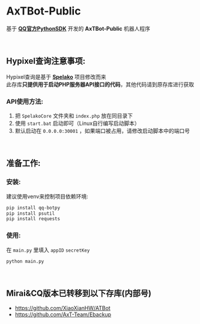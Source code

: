 # AxTBot-Public
基于 **[QQ官方PythonSDK](https://github.com/tencent-connect/botpy)** 开发的 **AxTBot-Public** 机器人程序<br>

<br>

## Hypixel查询注意事项:
Hypixel查询是基于 **[Spelako](https://github.com/Spelako)** 项目修改而来<br>
此存库**只提供用于启动PHP服务器API接口的代码**，其他代码请到原存库进行获取<br>

### API使用方法:<br>
1. 把 ``SpelakoCore`` 文件夹和 ``index.php`` 放在同目录下<br>
2. 使用 ``start.bat`` 启动即可（Linux自行编写启动脚本）
3. 默认启动在 ``0.0.0.0:30001`` ，如果端口被占用，请修改启动脚本中的端口号<br>

<br>

## 准备工作:

### 安装:
建议使用venv来控制项目依赖环境:

```bash
pip install qq-botpy
pip install psutil
pip install requests
```

### 使用:
在 ``main.py`` 里填入 ``appID`` ``secretKey``

```bash
python main.py
```

<br>

## Mirai&CQ版本已转移到以下存库(内部号)
- https://github.com/XiaoXianHW/ATBot
- https://github.com/AxT-Team/Ebackup

